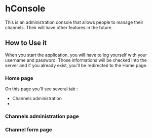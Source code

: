# hConsole
This is an administration console that allows people to manage their channels. Their will have other features in the future.

## How to Use it
When you start the application, you will have to log yourself with your username and password. 
Those informations will be checked into the server and if you already exist, you'll be redirected to the Home page.

### Home page
On this page you'll see several tab :
  * Channels administration
  * 

### Channels administration page

### Channel form page